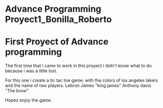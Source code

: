 # Advance Programming Proyect1_Bonilla_Roberto

# First Proyect of Advance programming

The first time that i came to work in this proyect i didn't know what to do because i was a little lost.

For this one i create a tic tac toe game. with the colors of los angeles lakers and the name of two players.
Lebron James "king james"
Anthony davis "The brow"

Hopes enjoy the game.
